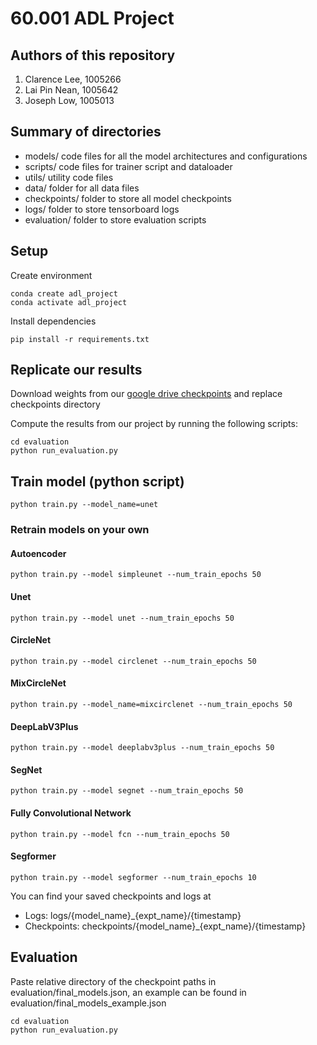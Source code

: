 # 60.001 ADL Project 

## Authors of this repository 
1. Clarence Lee, 1005266
2. Lai Pin Nean, 1005642
3. Joseph Low, 1005013

## Summary of directories
- models/ code files for all the model architectures and configurations 
- scripts/ code files for trainer script and dataloader 
- utils/ utility code files 
- data/ folder for all data files 
- checkpoints/ folder to store all model checkpoints 
- logs/ folder to store tensorboard logs 
- evaluation/ folder to store evaluation scripts 

## Setup 
Create environment 
```
conda create adl_project 
conda activate adl_project
```
Install dependencies
```
pip install -r requirements.txt
```

## Replicate our results 
Download weights from our [google drive checkpoints](https://drive.google.com/file/d/1yhBQPDkkxOVsdExH7EyhQeNTPtA7gfU2/view?usp=share_link) and replace checkpoints directory

Compute the results from our project by running the following scripts:
```
cd evaluation 
python run_evaluation.py 
```

## Train model (python script)
```
python train.py --model_name=unet
```

### Retrain models on your own 
#### Autoencoder
```
python train.py --model simpleunet --num_train_epochs 50
```
#### Unet 
```
python train.py --model unet --num_train_epochs 50
```
#### CircleNet
```
python train.py --model circlenet --num_train_epochs 50
```

#### MixCircleNet
```
python train.py --model_name=mixcirclenet --num_train_epochs 50
```
#### DeepLabV3Plus 
```
python train.py --model deeplabv3plus --num_train_epochs 50
```
#### SegNet
```
python train.py --model segnet --num_train_epochs 50
```
#### Fully Convolutional Network 
```
python train.py --model fcn --num_train_epochs 50 
```
#### Segformer 
```
python train.py --model segformer --num_train_epochs 10 
```


You can find your saved checkpoints and logs at 
- Logs: logs/{model_name}_{expt_name}/{timestamp}
- Checkpoints: checkpoints/{model_name}_{expt_name}/{timestamp}

## Evaluation
Paste relative directory of the checkpoint paths in evaluation/final_models.json, an example can be found in evaluation/final_models_example.json
```
cd evaluation 
python run_evaluation.py 
```